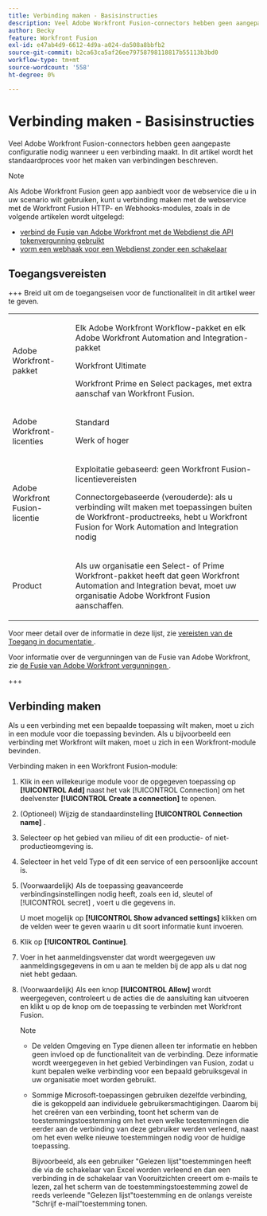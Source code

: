 ```yaml
---
title: Verbinding maken - Basisinstructies
description: Veel Adobe Workfront Fusion-connectors hebben geen aangepaste configuratie nodig wanneer u een verbinding maakt. In dit artikel wordt het standaardproces voor het maken van verbindingen beschreven.
author: Becky
feature: Workfront Fusion
exl-id: e47ab4d9-6612-4d9a-a024-da508a8bbfb2
source-git-commit: b2ca63ca5af26ee79758798118817b55113b3bd0
workflow-type: tm+mt
source-wordcount: '558'
ht-degree: 0%

---
```


# Verbinding maken - Basisinstructies

Veel Adobe Workfront Fusion-connectors hebben geen aangepaste configuratie nodig wanneer u een verbinding maakt. In dit artikel wordt het standaardproces voor het maken van verbindingen beschreven.

>[!NOTE]
>
>
>Als Adobe Workfront Fusion geen app aanbiedt voor de webservice die u in uw scenario wilt gebruiken, kunt u verbinding maken met de webservice met de Workfront Fusion HTTP- en Webhooks-modules, zoals in de volgende artikelen wordt uitgelegd:
>
>* [ verbind de Fusie van Adobe Workfront met de Webdienst die API tokenvergunning gebruikt ](/help/workfront-fusion/create-scenarios/connect-to-apps/connect-wf-web-service-uses-api-token-auth.md)
>* [ vorm een webhaak voor een Webdienst zonder een schakelaar ](/help/workfront-fusion/create-scenarios/add-modules/receive-a-webhook-from-a-web-service.md)

## Toegangsvereisten

+++ Breid uit om de toegangseisen voor de functionaliteit in dit artikel weer te geven.

<table style="table-layout:auto">
 <col> 
 <col> 
 <tbody> 
  <tr> 
   <td role="rowheader">Adobe Workfront-pakket</td> 
   <td> <p>Elk Adobe Workfront Workflow-pakket en elk Adobe Workfront Automation and Integration-pakket</p><p>Workfront Ultimate</p><p>Workfront Prime en Select packages, met extra aanschaf van Workfront Fusion.</p> </td> 
  </tr> 
  <tr data-mc-conditions=""> 
   <td role="rowheader">Adobe Workfront-licenties</td> 
   <td> <p>Standard</p><p>Werk of hoger</p> </td> 
  </tr> 
  <tr> 
   <td role="rowheader">Adobe Workfront Fusion-licentie</td> 
   <td>
   <p>Exploitatie gebaseerd: geen Workfront Fusion-licentievereisten</p>
   <p>Connectorgebaseerde (verouderde): als u verbinding wilt maken met toepassingen buiten de Workfront-productreeks, hebt u Workfront Fusion for Work Automation and Integration nodig </p>
   </td> 
  </tr> 
  <tr> 
   <td role="rowheader">Product</td> 
   <td>
   <p>Als uw organisatie een Select- of Prime Workfront-pakket heeft dat geen Workfront Automation and Integration bevat, moet uw organisatie Adobe Workfront Fusion aanschaffen.</li></ul>
   </td> 
  </tr>
 </tbody> 
</table>

Voor meer detail over de informatie in deze lijst, zie [ vereisten van de Toegang in documentatie ](/help/workfront-fusion/references/licenses-and-roles/access-level-requirements-in-documentation.md).

Voor informatie over de vergunningen van de Fusie van Adobe Workfront, zie [ de Fusie van Adobe Workfront vergunningen ](/help/workfront-fusion/set-up-and-manage-workfront-fusion/licensing-operations-overview/license-automation-vs-integration.md).

+++

## Verbinding maken

Als u een verbinding met een bepaalde toepassing wilt maken, moet u zich in een module voor die toepassing bevinden. Als u bijvoorbeeld een verbinding met Workfront wilt maken, moet u zich in een Workfront-module bevinden.

Verbinding maken in een Workfront Fusion-module:

1. Klik in een willekeurige module voor de opgegeven toepassing op **[!UICONTROL Add]** naast het vak [!UICONTROL Connection] om het deelvenster **[!UICONTROL Create a connection]** te openen.
1. (Optioneel) Wijzig de standaardinstelling **[!UICONTROL Connection name]** .
1. Selecteer op het gebied van milieu of dit een productie- of niet-productieomgeving is.
1. Selecteer in het veld Type of dit een service of een persoonlijke account is.
1. (Voorwaardelijk) Als de toepassing geavanceerde verbindingsinstellingen nodig heeft, zoals een id, sleutel of [!UICONTROL secret] , voert u die gegevens in.

   U moet mogelijk op **[!UICONTROL Show advanced settings]** klikken om de velden weer te geven waarin u dit soort informatie kunt invoeren.

1. Klik op **[!UICONTROL Continue]**.
1. Voer in het aanmeldingsvenster dat wordt weergegeven uw aanmeldingsgegevens in om u aan te melden bij de app als u dat nog niet hebt gedaan.
1. (Voorwaardelijk) Als een knop **[!UICONTROL Allow]** wordt weergegeven, controleert u de acties die de aansluiting kan uitvoeren en klikt u op de knop om de toepassing te verbinden met Workfront Fusion.

   >[!NOTE]
   >
   >* De velden Omgeving en Type dienen alleen ter informatie en hebben geen invloed op de functionaliteit van de verbinding. Deze informatie wordt weergegeven in het gebied Verbindingen van Fusion, zodat u kunt bepalen welke verbinding voor een bepaald gebruiksgeval in uw organisatie moet worden gebruikt.
   >* Sommige Microsoft-toepassingen gebruiken dezelfde verbinding, die is gekoppeld aan individuele gebruikersmachtigingen. Daarom bij het creëren van een verbinding, toont het scherm van de toestemmingstoestemming om het even welke toestemmingen die eerder aan de verbinding van deze gebruiker werden verleend, naast om het even welke nieuwe toestemmingen nodig voor de huidige toepassing.
   >
   >   Bijvoorbeeld, als een gebruiker &quot;Gelezen lijst&quot;toestemmingen heeft die via de schakelaar van Excel worden verleend en dan een verbinding in de schakelaar van Vooruitzichten creeert om e-mails te lezen, zal het scherm van de toestemmingstoestemming zowel de reeds verleende &quot;Gelezen lijst&quot;toestemming en de onlangs vereiste &quot;Schrijf e-mail&quot;toestemming tonen.
